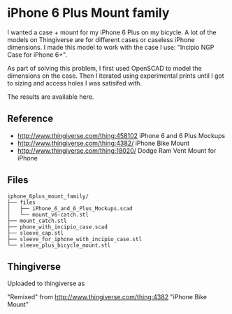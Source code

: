
# iPhone 6 Plus Mount family

I wanted a case + mount for my iPhone 6 Plus on my bicycle. A lot of the models on Thingiverse are for different cases or caseless iPhone dimensions.  I made this model to work with the case I use: "Incipio NGP Case for iPhone 6+".

As part of solving this problem, I first used OpenSCAD to model the dimensions on the case.  Then I iterated using experimental prints until I got to sizing and access holes I was satisifed with.

The results are available here.

## Reference

  - http://www.thingiverse.com/thing:458102 iPhone 6 and 6 Plus Mockups
  - http://www.thingiverse.com/thing:4382/ iPhone Bike Mount
  - http://www.thingiverse.com/thing:18020/ Dodge Ram Vent Mount for iPhone

## Files

```
iphone_6plus_mount_family/
├── files
│   ├── iPhone_6_and_6_Plus_Mockups.scad
│   └── mount_v6-catch.stl
├── mount_catch.stl
├── phone_with_incipio_case.scad
├── sleeve_cap.stl
├── sleeve_for_iphone_with_incipio_case.stl
└── sleeve_plus_bicycle_mount.stl
```

## Thingiverse

Uploaded to thingiverse as 

"Remixed" from http://www.thingiverse.com/thing:4382 "iPhone Bike Mount"


